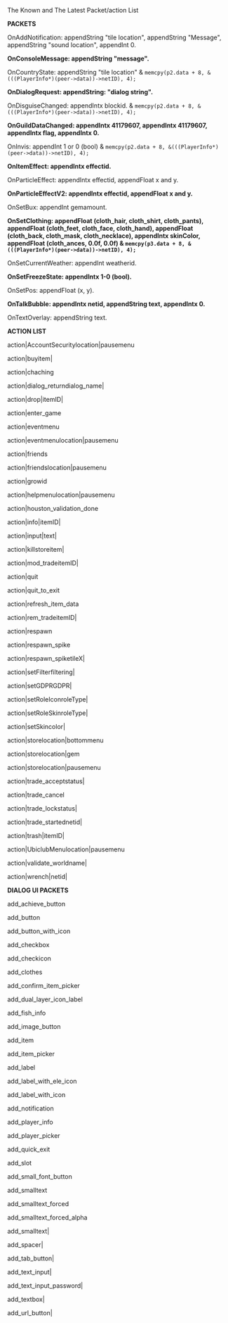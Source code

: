 The Known and The Latest Packet/action List

**PACKETS**

OnAddNotification: appendString "tile location", appendString "Message", appendString "sound location", appendInt 0.

**OnConsoleMessage: appendString "message".**

OnCountryState: appendString "tile location" & `memcpy(p2.data + 8, &(((PlayerInfo*)(peer->data))->netID), 4);`

**OnDialogRequest: appendString: "dialog string".**

OnDisguiseChanged: appendIntx blockid. & `memcpy(p2.data + 8, &(((PlayerInfo*)(peer->data))->netID), 4);`

**OnGuildDataChanged: appendIntx 41179607, appendIntx 41179607, appendIntx flag, appendIntx 0.**

OnInvis: appendInt 1 or 0 (bool) & `memcpy(p2.data + 8, &(((PlayerInfo*)(peer->data))->netID), 4);`

**OnItemEffect: appendIntx effectid.**

OnParticleEffect: appendIntx effectid, appendFloat x and y.

**OnParticleEffectV2: appendIntx effectid, appendFloat x and y.**

OnSetBux: appendInt gemamount.

**OnSetClothing: appendFloat (cloth_hair, cloth_shirt, cloth_pants), appendFloat (cloth_feet, cloth_face, cloth_hand), appendFloat (cloth_back, cloth_mask, cloth_necklace), appendIntx skinColor, appendFloat (cloth_ances, 0.0f, 0.0f) & `memcpy(p3.data + 8, &(((PlayerInfo*)(peer->data))->netID), 4);`**

OnSetCurrentWeather: appendInt weatherid.

**OnSetFreezeState: appendIntx 1-0 (bool).**

OnSetPos: appendFloat (x, y).

**OnTalkBubble: appendIntx netid, appendString text, appendIntx 0.**

OnTextOverlay: appendString text.

**ACTION LIST**

action|AccountSecuritylocation|pausemenu

action|buyitem|

action|chaching

action|dialog_returndialog_name|

action|drop|itemID|

action|enter_game

action|eventmenu

action|eventmenulocation|pausemenu

action|friends

action|friendslocation|pausemenu

action|growid

action|helpmenulocation|pausemenu

action|houston_validation_done

action|info|itemID|

action|input|text|

action|killstoreitem|

action|mod_tradeitemID|

action|quit

action|quit_to_exit

action|refresh_item_data

action|rem_tradeitemID|

action|respawn

action|respawn_spike

action|respawn_spiketileX|

action|setFilterfiltering|

action|setGDPRGDPR|

action|setRoleIconroleType|

action|setRoleSkinroleType|

action|setSkincolor|

action|storelocation|bottommenu

action|storelocation|gem

action|storelocation|pausemenu

action|trade_acceptstatus|

action|trade_cancel

action|trade_lockstatus|

action|trade_startednetid|

action|trash|itemID|

action|UbiclubMenulocation|pausemenu

action|validate_worldname|

action|wrench|netid|


**DIALOG UI PACKETS**


add_achieve_button

add_button

add_button_with_icon

add_checkbox

add_checkicon

add_clothes

add_confirm_item_picker

add_dual_layer_icon_label

add_fish_info

add_image_button

add_item

add_item_picker

add_label

add_label_with_ele_icon

add_label_with_icon

add_notification

add_player_info

add_player_picker

add_quick_exit

add_slot

add_small_font_button

add_smalltext

add_smalltext_forced

add_smalltext_forced_alpha

add_smalltext|

add_spacer|

add_tab_button|

add_text_input|

add_text_input_password|

add_textbox|

add_url_button|


